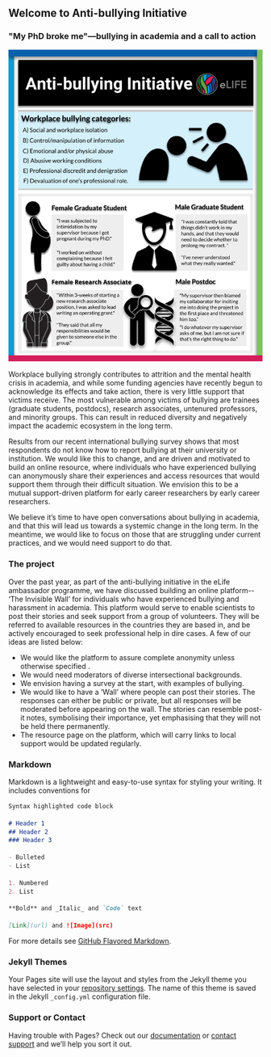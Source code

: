 ## Welcome to Anti-bullying Initiative

### "My PhD broke me"—bullying in academia and a call to action
![Image](./Figure-Blog.png)

Workplace bullying strongly contributes to attrition and the mental health crisis in academia, and while some funding agencies have recently begun to acknowledge its effects and take action, there is very little support that victims receive. The most vulnerable among victims of bullying are trainees (graduate students, postdocs), research associates, untenured professors, and minority groups. This can result in reduced diversity and negatively impact the academic ecosystem in the long term. 

Results from our recent international bullying survey shows that most respondents do not know how to report bullying at their university or institution. We would like this to change, and are driven and motivated to build an online resource, where individuals who have experienced bullying can anonymously share their experiences and access resources that would support them through their difficult situation. We envision this to be a mutual support-driven platform for early career researchers by early career researchers.

We believe it’s time to have open conversations about bullying in academia, and that this will lead us towards a systemic change in the long term. In the meantime, we would like to focus on those that are struggling under current practices, and we would need support to do that.  

### The project 

Over the past year, as part of the anti-bullying initiative in the eLife ambassador programme, we have discussed building an online platform-- ‘The Invisible Wall’ for individuals who have experienced bullying and harassment in academia. This platform would serve to enable scientists to post their stories and seek support from a group of volunteers. They will be referred to available resources in the countries they are based in, and be actively encouraged to seek professional help in dire cases. 
A few of our ideas are listed below:
- We would like the platform to assure complete anonymity unless otherwise specified . 
- We would need moderators of diverse intersectional backgrounds. 
- We envision having a survey at the start, with examples of bullying. 
- We would like to have a ‘Wall’ where people can post their stories. The responses can either be public or private, but all responses will be moderated before appearing on the wall. The stories can resemble post-it notes, symbolising their importance, yet emphasising that they will not be held there permanently. 
- The resource page on the platform, which will carry links to local support would be updated regularly.


### Markdown

Markdown is a lightweight and easy-to-use syntax for styling your writing. It includes conventions for

```markdown
Syntax highlighted code block

# Header 1
## Header 2
### Header 3

- Bulleted
- List

1. Numbered
2. List

**Bold** and _Italic_ and `Code` text

[Link](url) and ![Image](src)
```

For more details see [GitHub Flavored Markdown](https://guides.github.com/features/mastering-markdown/).

### Jekyll Themes

Your Pages site will use the layout and styles from the Jekyll theme you have selected in your [repository settings](https://github.com/Academic-Anti-Bullying/blog/settings). The name of this theme is saved in the Jekyll `_config.yml` configuration file.

### Support or Contact

Having trouble with Pages? Check out our [documentation](https://help.github.com/categories/github-pages-basics/) or [contact support](https://github.com/contact) and we’ll help you sort it out.
